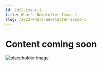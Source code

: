 ```yaml
---
id: 2022-issue-1
title: What's Newsletter Issue 1
slug: /2022-whats-newsletter-issue-1
---
```


# Content coming soon
![placeholder image](/img/coming-soon.png)